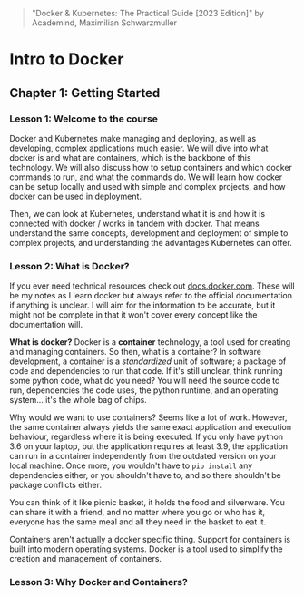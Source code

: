 > "Docker & Kubernetes: The Practical Guide \[2023 Edition\]" by Academind, Maximilian Schwarzmuller

# Intro to Docker

## Chapter 1: Getting Started

### Lesson 1: Welcome to the course

Docker and Kubernetes make managing and deploying, as well as developing, complex applications much easier. We will dive into what docker is and what are containers, which is the backbone of this technology. We will also discuss how to setup containers and which docker commands to run, and what the commands do. We will learn how docker can be setup locally and used with simple and complex projects, and how docker can be used in deployment. 

Then, we can look at Kubernetes, understand what it is and how it is connected with docker / works in tandem with docker. That means understand the same concepts, development and deployment of simple to complex projects, and understanding the advantages Kubernetes can offer. 

### Lesson 2: What is Docker?

If you ever need technical resources check out [docs.docker.com](https://docs.docker.com/). These will be my notes as I learn docker but always refer to the official documentation if anything is unclear. I will aim for the information to be accurate, but it might not be complete in that it won't cover every concept like the documentation will. 

**What is docker?** Docker is a **container** technology, a tool used for creating and managing containers. So then, what is a container? In software development, a container is a _standardized_ unit of software; a package of code and dependencies to run that code. If it's still unclear, think running some python code, what do you need? You will need the source code to run, dependencies the code uses, the python runtime, and an operating system... it's the whole bag of chips. 

Why would we want to use containers? Seems like a lot of work. However, the same container always yields the same exact application and execution behaviour, regardless where it is being executed. If you only have python 3.6 on your laptop, but the application requires at least 3.9, the application can run in a container independently from the outdated version on your local machine. Once more, you wouldn't have to `pip install` any dependencies either, or you shouldn't have to, and so there shouldn't be package conflicts either. 

You can think of it like picnic basket, it holds the food and silverware. You can share it with a friend, and no matter where you go or who has it, everyone has the same meal and all they need in the basket to eat it. 

Containers aren't actually a docker specific thing. Support for containers is built into modern operating systems. Docker is a tool used to simplify the creation and management of containers. 

### Lesson 3: Why Docker and Containers?